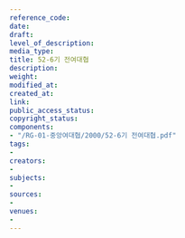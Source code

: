 ```yaml
---
reference_code: 
date: 
draft: 
level_of_description: 
media_type: 
title: 52-6기 전여대협
description: 
weight: 
modified_at: 
created_at: 
link: 
public_access_status: 
copyright_status: 
components:
- "/RG-01-중앙여대협/2000/52-6기 전여대협.pdf"
tags:
- 
creators:
- 
subjects:
- 
sources:
- 
venues:
- 
---
```


